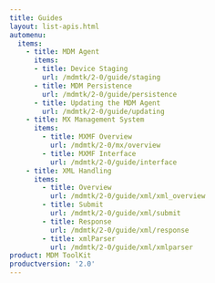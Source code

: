 ```yaml
---
title: Guides
layout: list-apis.html
automenu:
  items:
    - title: MDM Agent
      items:
      - title: Device Staging
        url: /mdmtk/2-0/guide/staging
      - title: MDM Persistence
        url: /mdmtk/2-0/guide/persistence
      - title: Updating the MDM Agent
        url: /mdmtk/2-0/guide/updating
    - title: MX Management System
      items:
        - title: MXMF Overview
          url: /mdmtk/2-0/mx/overview  
        - title: MXMF Interface
          url: /mdmtk/2-0/guide/interface
    - title: XML Handling
      items:
        - title: Overview
          url: /mdmtk/2-0/guide/xml/xml_overview
        - title: Submit
          url: /mdmtk/2-0/guide/xml/submit
        - title: Response
          url: /mdmtk/2-0/guide/xml/response
        - title: xmlParser
          url: /mdmtk/2-0/guide/xml/xmlparser
product: MDM ToolKit
productversion: '2.0'
---
```







